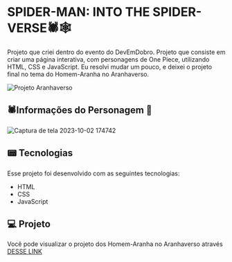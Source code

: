 # SPIDER-MAN: INTO THE SPIDER-VERSE🕷️🕸️
Projeto que criei dentro do evento do DevEmDobro. Projeto que consiste em criar uma página interativa, com personagens de One Piece, utilizando HTML, CSS e JavaScript. Eu resolvi mudar um pouco, e deixei o projeto final no tema do Homem-Aranha no Aranhaverso.

![Projeto Aranhaverso](https://github.com/guiaugustoxy/projeto-aranhaverso/assets/137638499/39fe024c-0f19-447b-9b32-366447bb928a)



## 🕷️Informações do Personagem 📃 

![Captura de tela 2023-10-02 174742](https://github.com/guiaugustoxy/projeto-aranhaverso/assets/137638499/a4f4cb7d-d202-4267-b03d-7bdf9628b38a)



## 📟 Tecnologias

Esse projeto foi desenvolvido com as seguintes tecnologias:

- HTML
- CSS
- JavaScript

## 💻 Projeto

Você pode visualizar o projeto dos Homem-Aranha no Aranhaverso através [DESSE LINK](https://guiaugustoxy.github.io/projeto-aranhaverso/)
